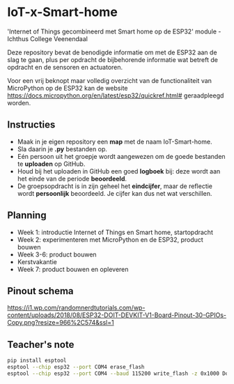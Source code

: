 # IoT-x-Smart-home
'Internet of Things gecombineerd met Smart home op de ESP32' module - Ichthus College Veenendaal

Deze repository bevat de benodigde informatie om met de 
ESP32 aan de slag te gaan, plus per opdracht de
bijbehorende informatie wat betreft de opdracht en de
sensoren en actuatoren.

Voor een vrij beknopt maar volledig overzicht van de
functionaliteit van MicroPython op de ESP32 kan de website
https://docs.micropython.org/en/latest/esp32/quickref.html#
geraadpleegd worden.

## Instructies
- Maak in je eigen repository een **map** met de naam IoT-Smart-home.
- Sla daarin je **.py** bestanden op.
- Eén persoon uit het groepje wordt aangewezen om de goede bestanden te **uploaden** op GitHub.
- Houd bij het uploaden in GitHub een goed **logboek** bij: deze wordt aan het einde van de periode **beoordeeld**.
- De groepsopdracht is in zijn geheel het **eindcijfer**, maar de reflectie wordt **persoonlijk** beoordeeld. Je cijfer kan dus net wat verschillen.

## Planning
- Week 1: introductie Internet of Things en Smart home, startopdracht
- Week 2: experimenteren met MicroPython en de ESP32, product bouwen
- Week 3-6: product bouwen
- Kerstvakantie
- Week 7: product bouwen en opleveren

## Pinout schema
https://i1.wp.com/randomnerdtutorials.com/wp-content/uploads/2018/08/ESP32-DOIT-DEVKIT-V1-Board-Pinout-30-GPIOs-Copy.png?resize=966%2C574&ssl=1

## Teacher's note
```bash
pip install esptool
esptool --chip esp32 --port COM4 erase_flash
esptool --chip esp32 --port COM4 --baud 115200 write_flash -z 0x1000 Downloads\esp32-20210902-v1.17.bin
```
